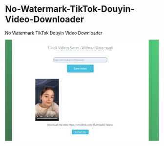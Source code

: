 # No-Watermark-TikTok-Douyin-Video-Downloader
No Watermark TikTok Douyin Video Downloader



![screenshot](Capture.PNG)
